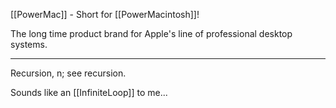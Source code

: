 [[PowerMac]] - Short for [[PowerMacintosh]]!

The long time product brand for Apple's line of professional desktop systems.

----

Recursion, n; see recursion.

Sounds like an [[InfiniteLoop]] to me...